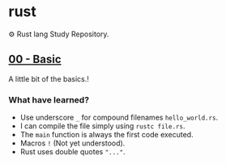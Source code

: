 # rust

⚙️ Rust lang Study Repository.

## [00 - Basic](https://doc.rust-lang.org/book/ch01-02-hello-world.html)

A little bit of the basics.!

### What have learned?

- Use underscore `_` for compound filenames `hello_world.rs`.
- I can compile the file simply using `rustc file.rs`.
- The `main` function is always the first code executed.
- Macros `!` (Not yet understood).
- Rust uses double quotes `"..."`.
